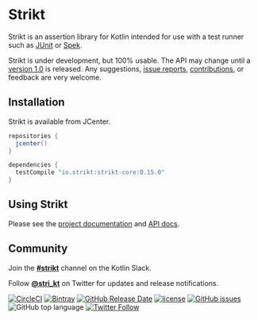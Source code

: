 # Strikt

Strikt is an assertion library for Kotlin intended for use with a test runner such as [JUnit](https://junit.org/junit5/) or [Spek](http://spekframework.org/).

Strikt is under development, but 100% usable.
The API may change until a [version 1.0](https://github.com/robfletcher/strikt/milestone/1) is released.
Any suggestions, [issue reports](https://github.com/robfletcher/strikt/issues), [contributions](https://github.com/robfletcher/strikt/pulls), or feedback are very welcome.

## Installation

Strikt is available from JCenter.

```groovy
repositories { 
  jcenter() 
}

dependencies {
  testCompile "io.strikt:strikt-core:0.15.0"
}
```

## Using Strikt

Please see the [project documentation](https://strikt.io/) and [API docs](https://strikt.io/api/strikt-core).

## Community

Join the [**#strikt**](https://kotlinlang.slack.com/messages/CAR7KJ96J) channel on the Kotlin Slack.

Follow [**@stri_kt**](https://twitter.com/stri_kt) on Twitter for updates and release notifications.
 
[![CircleCI](https://img.shields.io/circleci/project/github/robfletcher/strikt/master.svg?style=for-the-badge)](https://circleci.com/gh/robfletcher/strikt/tree/master)
[![Bintray](https://img.shields.io/badge/dynamic/json.svg?label=latest%20release&url=https%3A%2F%2Fapi.bintray.com%2F%2Fpackages%2Frobfletcher%2Fmaven%2Fstrikt-core%2Fversions%2F_latest&query=name&colorB=0094cd&style=for-the-badge)](https://bintray.com/robfletcher/maven/strikt-core)
[![GitHub Release Date](https://img.shields.io/github/release-date/robfletcher/strikt.svg?style=for-the-badge)](https://github.com/robfletcher/strikt/releases)
[![license](https://img.shields.io/github/license/robfletcher/strikt.svg?style=for-the-badge)](https://www.apache.org/licenses/LICENSE-2.0.html)
[![GitHub issues](https://img.shields.io/github/issues/robfletcher/strikt.svg?style=for-the-badge)](https://github.com/robfletcher/strikt/issues)
![GitHub top language](https://img.shields.io/github/languages/top/robfletcher/strikt.svg?style=for-the-badge)
[![Twitter Follow](https://img.shields.io/twitter/follow/stri_kt.svg?style=for-the-badge&label=Twitter)](https://twitter.com/stri_kt)
